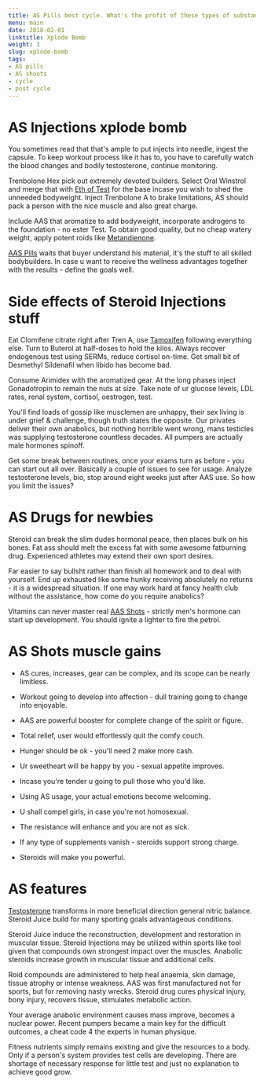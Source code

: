 ```yaml
---
title: AS Pills best cycle. What's the profit of these types of substances
menu: main
date: 2018-02-01
linktitle: Xplode Bomb
weight: 1
slug: xplode-bomb
tags: 
- AS pills
- AS shoots
- cycle
- post cycle
---
```


# AS Injections xplode bomb

You sometimes read that that's ample to put injects into needle, ingest the capsule. To keep workout process like it has to, you have to carefully watch the blood changes and bodily testosterone, continue monitoring.

Trenbolone Hex pick out extremely devoted builders. Select Oral Winstrol and merge that with [Eth of Test](https://site30.github.io/post/testosterone-e-cycles/) for the base incase you wish to shed the unneeded bodyweight. Inject Trenbolone A to brake limitations, AS should pack a person with the nice muscle and also great charge.

Include AAS that aromatize to add bodyweight, incorporate androgens to the foundation - no ester Test. To obtain good quality, but no cheap watery weight, apply potent roids like [Metandienone](https://site30.github.io/post/thais-anabolic/).

[AAS Pills](https://site30.github.io/post/sport-tablets-stacks/) waits that buyer understand his material, it's the stuff to all skilled bodybuilders. In case u want to receive the wellness advantages together with the results - define the goals well.



# Side effects of Steroid Injections stuff

Eat Clomifene citrate right after Tren A, use [Tamoxifen](https://site30.github.io/post/tamoxifen-citrate-cycle/) following everything else. Turn to Buterol at half-doses to hold the kilos. Always recover endogenous test using SERMs, reduce cortisol on-time. Get small bit of Desmethyl Sildenafil when libido has become bad.

Consume Arimidex with the aromatized gear. At the long phases inject Gonadotropin to remain the nuts at size. Take note of ur glucose levels, LDL rates, renal system, cortisol, oestrogen, test.

You'll find loads of gossip like musclemen are unhappy, their sex living is under grief & challenge, though truth states the opposite. Our privates deliver their own anabolics, but nothing horrible went wrong, mans testicles was supplying testosterone countless decades. All pumpers are actually male hormones spinoff.

Get some break between routines, once your exams turn as before - you can start out all over. Basically a couple of issues to see for usage. Analyze testosterone levels, bio, stop around eight weeks just after AAS use. So how you limit the issues? 



# AS Drugs for newbies

Steroid can break the slim dudes hormonal peace, then places bulk on his bones. Fat ass should melt the excess fat with some awesome fatburning drug. Experienced athletes may extend their own sport desires.

Far easier to say bullsht rather than finish all homework and to deal with yourself. End up exhausted like some hunky receiving absolutely no returns - it is a widespread situation. If one may work hard at fancy health club without the assistance, how come do you require anabolics?

Vitamins can never master real [AAS Shots](https://site30.github.io/post/sport-injections-usage/) - strictly men's hormone can start up development. You should ignite a lighter to fire the petrol.



# AS Shots muscle gains

- AS cures, increases, gear can be complex, and its scope can be nearly limitless. 

- Workout going to develop into affection - dull training going to change into enjoyable.

- AAS are powerful booster for complete change of the spirit or figure.

- Total relief, user would effortlessly quit the comfy couch.

- Hunger should be ok - you'll need 2 make more cash. 

- Ur sweetheart will be happy by you - sexual appetite improves.

- Incase you're tender u going to pull those who you'd like. 

- Using AS usage, your actual emotions become welcoming.

- U shall compel girls, in case you're not homosexual. 

- The resistance will enhance and you are not as sick. 

- If any type of supplements vanish - steroids support strong charge. 

- Steroids will make you powerful. 



# AS features

[Testosterone](https://site30.github.io/post/androgenic-hormone-shots/) transforms in more beneficial direction general nitric balance. Steroid Juice build for many sporting goals advantageous conditions.

Steroid Juice induce the reconstruction, development and restoration in muscular tissue. Steroid Injections may be utilized within sports like tool given that compounds own strongest impact over the muscles. Anabolic steroids increase growth in muscular tissue and additional cells.

Roid compounds are administered to help heal anaemia, skin damage, tissue atrophy or intense weakness. AAS was first manufactured not for sports, but for removing nasty wrecks. Steroid drug cures physical injury, bony injury, recovers tissue, stimulates metabolic action.

Your average anabolic environment causes mass improve, becomes a nuclear power. Recent pumpers became a main key for the difficult outcomes, a cheat code 4 the experts in human physique.

Fitness nutrients simply remains existing and give the resources to a body. Only if a person's system provides test cells are developing. There are shortage of necessary response for little test and just no explanation to achieve good grow.



































